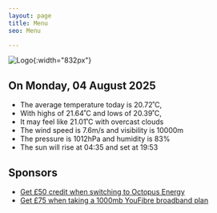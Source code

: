 ```yaml
---
layout: page
title: Menu
seo: Menu

---
```


![Logo](/images/logo.jpg){:width="832px"}

<!-- weather_marker starts -->
## On Monday, 04 August 2025

- The average temperature today is 20.72˚C,
- With highs of 21.64˚C and lows of 20.39˚C,
- It may feel like 21.01˚C with overcast clouds
- The wind speed is 7.6m/s and visibility is 10000m
- The pressure is 1012hPa and humidity is 83%
- The sun will rise at 04:35 and set at 19:53

<!-- weather_marker ends -->

## Sponsors

- [Get £50 credit when switching to Octopus Energy](https://bit.ly/3oD1nnS)
- [Get £75 when taking a 1000mb YouFibre broadband plan](https://aklam.io/91zWhU?)
